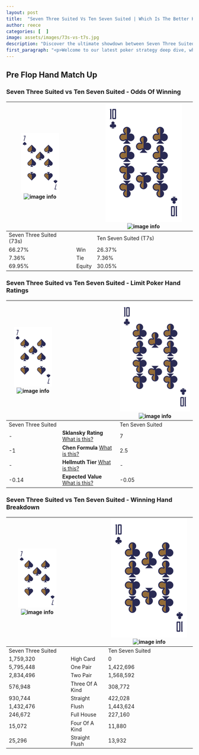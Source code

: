 ```yaml
---
layout: post
title:  "Seven Three Suited Vs Ten Seven Suited | Which Is The Better Hand In Poker? A Complete Guide"
author: reece
categories: [  ]
image: assets/images/73s-vs-t7s.jpg
description: "Discover the ultimate showdown between Seven Three Suited and Ten Seven Suited in poker! Uncover the odds, strategies, and scenarios where one hand triumphs over the other. Get ready to up your poker game with this thrilling analysis."
first_paragraph: "<p>Welcome to our latest poker strategy deep dive, where we're pitting two distinct hands against each other in a high-stakes showdown: Seven Three Suited vs Ten Seven Suited.</p><p>In the dynamic world of poker, every decision counts, and knowing which hand holds the upper hand is key to your success at the table.</p><p>In this article, we'll dissect these two hands, explore the scenarios where one dominates the other, and equip you with the knowledge to make strategic choices that can tip the odds in your favor.</p><p>Get ready to unravel the intriguing dynamics of these poker hands and elevate your game to new heights.</p>"
---
```




[comment]: # (sp0)

## Pre Flop Hand Match Up

<div class="table hand-ratings" markdown="1"> 



### Seven Three Suited vs Ten Seven Suited - Odds Of Winning


    
| ![image info](assets/images/hand1/7.png) ![image info](assets/images/hand1/3s.png) |  | ![image info](assets/images/hand2/T.png) ![image info](assets/images/hand2/7s.png) |
| -------- | -------- | -------- |
| Seven Three Suited (73s) |  | Ten Seven Suited (T7s) |
| 66.27% | Win | 26.37% |
| 7.36% | Tie | 7.36% |
| 69.95% | Equity | 30.05% |




[comment]: # (sp1)



### Seven Three Suited vs Ten Seven Suited - Limit Poker Hand Ratings


    
| ![image info](assets/images/hand1/7.png) ![image info](assets/images/hand1/3s.png) |  | ![image info](assets/images/hand2/T.png) ![image info](assets/images/hand2/7s.png) |
| -------- | -------- | -------- |
| Seven Three Suited |  | Ten Seven Suited |
| - | **Sklansky Rating** [What is this?](/sklansky-rating-explained) | 7 |
| -1 | **Chen Formula** [What is this?](/chen-formula-explained) | 2.5 |
| - | **Hellmuth Tier** [What is this?](/Hellmuth-tier-explained) | - |
| -0.14 | **Expected Value** [What is this?](/expected-value-explained) | -0.05 |




[comment]: # (sp2)



### Seven Three Suited vs Ten Seven Suited - Winning Hand Breakdown


    
| ![image info](assets/images/hand1/7.png) ![image info](assets/images/hand1/3s.png) |  | ![image info](assets/images/hand2/T.png) ![image info](assets/images/hand2/7s.png) |
| -------- | -------- | -------- |
| Seven Three Suited |  | Ten Seven Suited |
| 1,759,320 | High Card | 0 |
| 5,795,448 | One Pair | 1,422,696 |
| 2,834,496 | Two Pair | 1,568,592 |
| 576,948 | Three Of A Kind | 308,772 |
| 930,744 | Straight | 422,028 |
| 1,432,476 | Flush | 1,443,624 |
| 246,672 | Full House | 227,160 |
| 15,072 | Four Of A Kind | 11,880 |
| 25,296 | Straight Flush | 13,932 |




[comment]: # (sp3)



</div>

[comment]: # (sp4)



[comment]: # (sp5)

